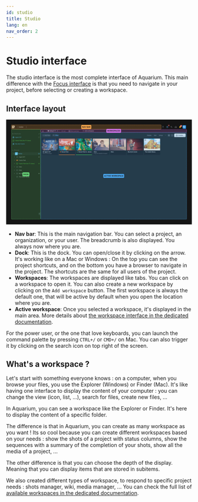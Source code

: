 ```yaml
---
id: studio
title: Studio
lang: en
nav_order: 2
---
```


# Studio interface

The studio interface is the most complete interface of Aquarium. This main difference with the [Focus interface](./focus.md) is that you need to navigate in your project, before selecting or creating a workspace.

## Interface layout

![Studio](../../_medias/screenshots/studio-explained.webp)

- **Nav bar**: This is the main navigation bar. You can select a project, an organization, or your user. The breadcrumb is also displayed. You always now where you are.
- **Dock**: This is the dock. You can open/close it by clicking on the arrow. It's working like on a Mac or Windows : On the top you can see the project shortcuts, and on the bottom you have a browser to navigate in the project. The shortcuts are the same for all users of the project.
- **Workspaces**: The workspaces are displayed like tabs. You can click on a workspace to open it. You can also create a new workspace by clicking on the `Add workspace` button. The first workspace is always the default one, that will be active by default when you open the location where you are.
- **Active workspace**: Once you selected a workspace, it's displayed in the main area. More details about [the workspace interface in the dedicated documentation](../workspaces/index.md#options).

For the power user, or the one that love keyboards, you can launch the command palette by pressing `CTRL+/` or `CMD+/` on Mac. You can also trigger it by clicking on the <span class="aq-icon">search</span> icon on top right of the screen.

## What's a workspace ?

Let's start with something everyone knows : on a computer, when you browse your files, you use the Explorer (Windows) or Finder (Mac). It's like having one interface to display the content of your computer : you can change the view (icon, list, ...), search for files, create new files, ...

In Aquarium, you can see a workspace like the Explorer or Finder. It's here to display the content of a specific folder.

The difference is that in Aquarium, you can create as many workspace as you want ! Its so cool because you can create different workspaces based on your needs : show the shots of a project with status columns, show the sequences with a summary of the completion of your shots, show all the media of a project, ...

The other difference is that you can choose the depth of the display. Meaning that you can display items that are stored in subitems.

We also created different types of workspace, to respond to specific project needs : shots manager, wiki, media manager, ... You can check the full list of [available workspaces in the dedicated documentation](../workspaces/index.md#workspace-types).